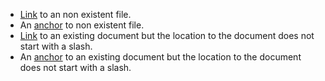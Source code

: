 *   [Link](/non-existing-file) to an non existent file.
*   An [anchor](/non-existing-file#foobar) to non existent file.
*   [Link](docs/getting_started/concepts) to an existing document but the location to the document does not start with a slash.
*   An [anchor](docs/getting_started/concepts) to an existing document but the location to the document does not start with a slash.